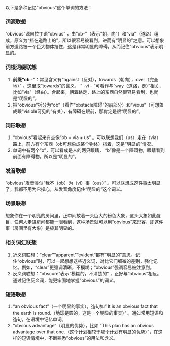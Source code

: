 以下是多种记忆“obvious”这个单词的方法：
### 词源联想
“obvious”源自拉丁语“obvius” ，由“ob-”（表示“朝，向”）和“via”（道路）组成，原义为“挡在道路上的”，所以很容易被看到，进而有“明显的”之意。可以想象前方道路被一个巨大物体挡住，这是非常明显的障碍，从而记住“obvious”表示明显的。

### 词根词缀联想
1. **前缀“ob -”**：常见含义有“against（反对），towards（朝向），over（完全地）” 。这里取“towards”的含义， “ -vi - ”可看作与“way（道路，走）”相关，比如“via”（经由）。合起来，朝着路走，路上的东西自然很容易看到，也就是“明显的”。
2. 把“obvious”拆分为“ob”（看作“obstacle障碍”的前部分）和“vious”（可想象成跟“visible可见的”有关），有障碍在眼前，那肯定是很“明显的”。

### 词形联想
1. “obvious”看起来有点像“ob + via + us” 。可以联想我们（us）走在（via）路上，前方有个东西（ob可想象成某个物体）挡着，这是“明显的”情况。
2. 单词中有两个“o”，可以看成是人的两只眼睛， “b”像是一个障碍物，眼睛看到前面有障碍物，所以是“明显的”。

### 发音联想
“obvious”发音类似“我不（ob）为（vi）事（ous）” 。可以联想成这件事太明显了，我都不用为它操心，从发音角度记住“明显的”这个词义。

### 场景联想
想象你在一个明亮的房间里，正中间放着一头巨大的粉色大象，这头大象如此醒目，任何人走进房间都能一眼看到，这种场景就可以用“obvious”来形容，即这件事（房间里有大象）是极其明显的。

### 相关词汇联想
1. 近义词联想：“clear”“apparent”“evident”都有“明显的”意思。记住“obvious”时，可以一起想想这些近义词，对比它们细微的差别，强化记忆。例如，“clear”更强调清晰，不模糊；“obvious”强调容易被注意到。
2. 反义词联想：“obscure”表示“模糊的，不清楚的” ，正好与“obvious”相反。通过记住反义词，能更牢固地掌握“obvious”的词义。

### 短语联想
1. “an obvious fact”（一个明显的事实），造句如“ It is an obvious fact that the earth is round.（地球是圆的，这是一个明显的事实）” 。通过常用短语和造句，在语境中记忆单词。
2. “obvious advantage”（明显的优势），比如 “This plan has an obvious advantage over that one.（这个计划相较于那个计划有明显的优势）”，在这样的短语情境中，不断熟悉“obvious”的用法和含义。 